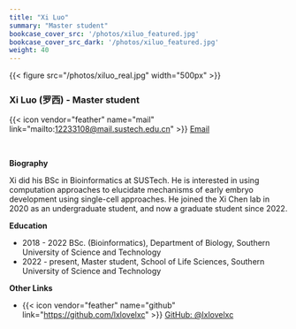 ```yaml
---
title: "Xi Luo"
summary: "Master student"
bookcase_cover_src: '/photos/xiluo_featured.jpg'
bookcase_cover_src_dark: '/photos/xiluo_featured.jpg'
weight: 40
---
```



{{< figure src="/photos/xiluo_real.jpg" width="500px" >}}

### Xi Luo (罗西) - Master student

{{< icon vendor="feather" name="mail" link="mailto:12233108@mail.sustech.edu.cn" >}} [Email](mailto:12233108@mail.sustech.edu.cn)

&nbsp;

__Biography__

Xi did his BSc in Bioinformatics at SUSTech. He is interested in using computation approaches to elucidate mechanisms of early embryo development using single-cell approaches. He joined the Xi Chen lab in 2020 as an undergraduate student, and now a graduate student since 2022.

__Education__

- 2018 - 2022 BSc. (Bioinformatics), Department of Biology, Southern University of Science and Technology
- 2022 - present, Master student, School of Life Sciences, Southern University of Science and Technology

__Other Links__

- {{< icon vendor="feather" name="github" link="https://github.com/lxlovelxc" >}} [GitHub: @lxlovelxc](https://github.com/lxlovelxc)